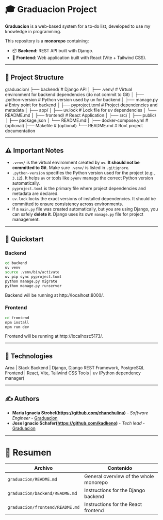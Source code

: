 # 🎓 Graduacion Project

**Graduacion** is a web-based system for a to-do list, developed to use my knowledge in programming.

This repository is a **monorepo** containing:

- 📦 **Backend**: REST API built with Django.
- 🎨 **Frontend**: Web application built with React (Vite + Tailwind CSS).

---

## 📂 Project Structure

graduacion/
├── backend/                   # Django API
│   ├── .venv/                # Virtual environment for backend dependencies (do not commit to Git)
│   ├── .python-version       # Python version used by uv for backend
│   ├── manage.py               # Entry point for backend
│   ├── pyproject.toml        # Project dependencies and metadata
│   ├── app/
│   ├── uv.lock               # Lock file for uv dependencies
│   └── README.md
│
├── frontend/            # React Application
│   ├── src/
│   ├── public/
│   ├── package.json
│   └── README.md
│
├── docker-compose.yml   # (optional)
├── Makefile             # (optional)
└── README.md            # Root project documentation



---

## ⚠️ Important Notes

- `.venv/` is the virtual environment created by `uv`. **It should not be committed to Git**. Make sure `.venv/` is listed in `.gitignore`.
- `.python-version` specifies the Python version used for the project (e.g., `3.12`). It helps `uv` or tools like `pyenv` manage the correct Python version automatically.
- `pyproject.toml` is the primary file where project dependencies and metadata are declared.
- `uv.lock` locks the exact versions of installed dependencies. It should be committed to ensure consistency across environments.
- If a `main.py` file was created automatically, but you are using Django, you can safely **delete it**. Django uses its own `manage.py` file for project management.

---

## 🚀 Quickstart

### Backend

```bash
cd backend
uv venv
source .venv/bin/activate
uv pip sync pyproject.toml
python manage.py migrate
python manage.py runserver
```
Backend will be running at http://localhost:8000/.

### Frontend

```bash
cd frontend
npm install
npm run dev
```
Frontend will be running at http://localhost:5173/.

---

## 🧱 Technologies

Area | Stack
Backend | Django, Django REST Framework, PostgreSQL
Frontend | React, Vite, Tailwind CSS
Tools | uv (Python dependency manager)

---

## ✍️ Authors

- **Maria Ignacia Strobel(https://github.com/chanchulina)** - *Software Engineer* - [Graduacion](https://github.com/chanchulina/Graduacion)
- **Jose Ignacio Schafer(https://github.com/kadkeno)** - *Tech lead* - [Graduacion](https://github.com/kadkeno/Graduacion)

---

# 🎯 Resumen

| Archivo            | Contenido                                                  |
|---------------------|-------------------------------------------------------------|
| `graduacion/README.md` | General overview of the whole monorepo |
| `graduacion/backend/README.md` | Instructions for the Django backend |
| `graduacion/frontend/README.md` | Instructions for the React frontend |
